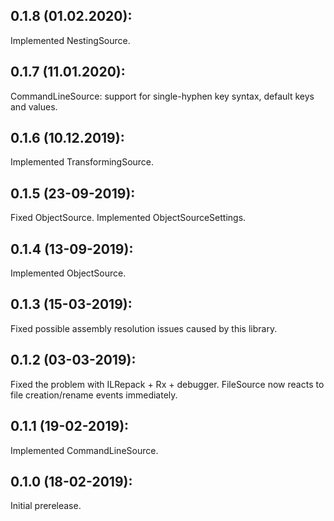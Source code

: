 ## 0.1.8 (01.02.2020):

Implemented NestingSource.

## 0.1.7 (11.01.2020):

CommandLineSource: support for single-hyphen key syntax, default keys and values.

## 0.1.6 (10.12.2019):

Implemented TransformingSource.

## 0.1.5 (23-09-2019):

Fixed ObjectSource.
Implemented ObjectSourceSettings.

## 0.1.4 (13-09-2019):

Implemented ObjectSource.

## 0.1.3 (15-03-2019):

Fixed possible assembly resolution issues caused by this library.

## 0.1.2 (03-03-2019): 

Fixed the problem with ILRepack + Rx + debugger.
FileSource now reacts to file creation/rename events immediately.

## 0.1.1 (19-02-2019): 

Implemented CommandLineSource.

## 0.1.0 (18-02-2019): 

Initial prerelease.